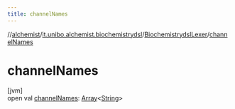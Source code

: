 ```yaml
---
title: channelNames
---
```

//[alchemist](../../../index.html)/[it.unibo.alchemist.biochemistrydsl](../index.html)/[BiochemistrydslLexer](index.html)/[channelNames](channel-names.html)



# channelNames



[jvm]\
open val [channelNames](channel-names.html): [Array](https://kotlinlang.org/api/latest/jvm/stdlib/kotlin/-array/index.html)<[String](https://docs.oracle.com/javase/8/docs/api/java/lang/String.html)>




